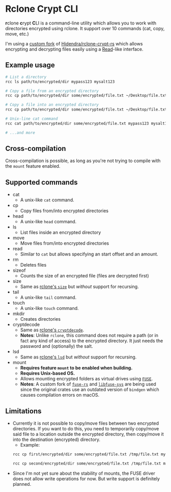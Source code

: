 # Rclone Crypt CLI

**r**clone **c**rypt **C**LI is a command-line utility which allows you to work with directories encrypted using rclone. It support over 10 commands (cat, copy, move, etc.)

I'm using a [custom fork](https://github.com/br0kenpixel/rclone-crypt-rs) of [Hidendra/rclone-crypt-rs](https://github.com/Hidendra/rclone-crypt-rs) which allows encrypting and decrypting files easily using a [Read](https://doc.rust-lang.org/std/io/trait.Read.html)-like interface.

## Example usage
```sh
# List a directory
rcc ls path/to/encrypted/dir mypass123 mysalt123

# Copy a file from an encrypted directory
rcc cp path/to/encrypted/dir some/encrypted/file.txt ~/Desktop/file.txt mypass123 mysalt123

# Copy a file into an encrypted directory
rcc cp path/to/encrypted/dir some/encrypted/file.txt ~/Desktop/file.txt mypass123 mysalt123 --reverse

# Unix-line cat command
rcc cat path/to/encrypted/dir some/encrypted/file.txt mypass123 mysalt123

# ...and more
```

## Cross-compilation
Cross-compilation is possible, as long as you're not trying to compile with the `mount` feature enabled.

## Supported commands
- cat
    - A unix-like `cat` command.
- cp
    - Copy files from/into encrypted directories
- head
    - A unix-like `head` command.
- ls
    - List files inside an encrypted directory
- move
    - Move files from/into encrypted directories 
- read
    - Similar to `cat` but allows specifying an start offset and an amount.
- rm
    - Deletes files
- sizeof
    - Counts the size of an encrypted file (files are decrypted first)
- size
    - Same as [rclone's `size`](https://rclone.org/commands/rclone_size/) but *without* support for recursing.
- tail
    - A unix-like `tail` command.
- touch
    - A unix-like `touch` command.
- mkdir
    - Creates directories
- cryptdecode
    - Same as [rclone's `cryptdecode`](https://rclone.org/commands/rclone_cryptdecode/).
    - **Notes**: Unlike `rclone`, this command does not require a path (or in fact any kind of access) to
    the encrypted directory. It just needs the password and (optionally) the salt.
- lsd
    - Same as [rclone's `lsd`](https://rclone.org/commands/rclone_lsd/) but *without* support for recursing.
- mount
    - **Requires feature `mount` to be enabled when building.**
    - **Requires Unix-based OS.**
    - Allows mounting encrypted folders as virtual drives using [`FUSE`](https://github.com/libfuse/libfuse).
    - **Notes**: A custom fork of [`fuse-rs`](https://github.com/br0kenpixel/fuse-rs) and [`libfuse-sys`](https://github.com/br0kenpixel/libfuse-sys) are being used since the original crates use an outdated version of `bindgen` which causes compilation errors on macOS.

## Limitations
- Currently it is not possible to copy/move files between two encrypted directories. If you want to do this, you need to temporarily copy/move said file to a location outside the encrypted directory, then copy/move it into the destination (encrypted) directory.
    - Example:
    ```sh
    rcc cp first/encrypted/dir some/encrypted/file.txt /tmp/file.txt mypass123 mysalt123

    rcc cp second/encrypted/dir some/encrypted/file.txt /tmp/file.txt mypass123 mysalt123 --reverse
    ```
- Since I'm not yet sure about the stability of mounts, the FUSE driver does not allow write operations for now. But write support is definitely planned.